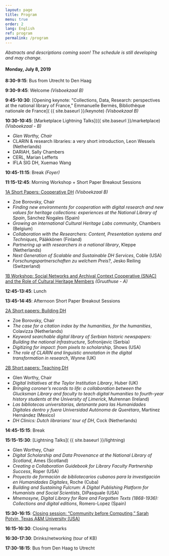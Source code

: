 ```yaml
---
layout: page
title: Program
menu: true
order: 2
lang: English
ref: program
permalink: /program
---
```


*Abstracts and descriptions coming soon! The schedule is still developing and may change.*

#### Monday, July 8, 2019

**8:30-9:15**: Bus from Utrecht to Den Haag

**9:30-9:45**: Welcome *(Visboekzaal B)*

**9:45-10:30**: [Opening keynote: "Collections, Data, Research: perspectives at the national library of France," Emmanuelle Bermès, Bibliothèque nationale de France]( {{ site.baseurl }}/keynote) *(Visboekzaal B)*

**10:30-10:45**: [Marketplace Lightning Talks]({{ site.baseurl }}/marketplace) *(Visboekzaal - B)*
* *Glen Worthy, Chair*
* CLARIN & research libraries: a very short introduction, Leon Wessels (Netherlands)
* DARIAH, Sally Chambers
* CERL, Marian Lefferts
* IFLA SIG DH, Xuemao Wang

**10:45-11:15**: Break *(Foyer)*

**11:15-12:45**: Morning Workshop + Short Paper Breakout Sessions

[1A Short Papers: Cooperative DH]() *(Visboekzaal B)*
* Zoe Borovsky, Chair
* *Finding new environments for cooperation with digital research and new values for heritage collections: experiences at the National Library of Spain*, Sánchez Nogales (Spain)
* *Growing an international Cultural Heritage Labs community*, Chambers (Belgium)
* *Collaboration with the Researchers: Content, Presentation systems and Techniques*, Pääkkönen (Finland)
* *Partnering up with researchers in a national library*, Kleppe (Netherlands)
* *Next Generation of Scalable and Sustainable DH Services*, Coble (USA)
* *Forschungspartnerschaften zu welchem Preis?*, Jesko Reiling (Switzerland)

[1B Workshop: Social Networks and Archival Context Cooperative (SNAC) and the Role of Cultural Heritage Members]() *(Gruuthuse - A)*

**12:45-13:45**: Lunch

**13:45-14:45**: Afternoon Short Paper Breakout Sessions

[2A Short papers: Building DH]()
* Zoe Borovsky, Chair
* *The case for a citation index by the humanities, for the humanities*, Colavizza (Netherlands)
* *Keyword searchable digital library of Serbian historic newspapers: Building the national infrastructure*, Sofronijevic (Serbia)
* *Digitizing for impact: from pixels to scholarship*, Shows (USA)
* *The role of CLARIN and linguistic annotation in the digital transformation in research*, Wynne (UK)

[2B Short papers: Teaching DH]()
* Glen Worthy, Chair
* *Digital Initiatives at the Taylor Institution Library*, Huber (UK)
* *Bringing coroner’s records to life: a collaboration between the Glucksman Library and faculty to teach digital humanities to fourth-year history students at the University of Limerick*, Mulrennan (Ireland)
* *Las bibliotecas universitarias, detonante para las Humanidades Digitales dentro y fuera Universidad Autónoma de Querétaro*, Martínez Hernández (Mexico)
* *DH Clinics: Dutch librarians’ tour of DH*, Cock (Netherlands)

**14:45-15:15**: Break

**15:15-15:30**: [Lightning Talks]( {{ site.baseurl }}/lightning)
* Glen Worthey, Chair
* *Digital Scholarship and Data Provenance at the National Library of Scotland*, Ames (Scotland)
* *Creating a Collaboration Guidebook for Library Faculty Partnership Success*, Roper (USA)
* *Proyecto de formación de bibliotecarios cubanos para la investigación en Humanidades Digitales*, Roche (Cuba)
* *Building and Sustaining Fulcrum: A Digital Publishing Platform for Humanists and Social Scientists*, DiPasquale (USA)
* *Mnemosyne, Digital Library for Rare and Forgotten Texts (1868-1936): Collections and digital editions*, Romero-Lopez (Spain)

**15:30-16:15**: [Closing session: “Community before Computing,” Sarah Potvin, Texas A&M University (USA)]()

**16:15-16:30**: Closing remarks

**16:30-17:30**: Drinks/networking (tour of KB)

**17:30-18:15**: Bus from Den Haag to Utrecht
